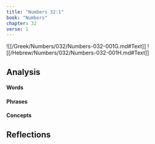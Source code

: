 ```yaml
---
title: "Numbers 32:1"
book: "Numbers"
chapter: 32
verse: 1
---
```

![[/Greek/Numbers/032/Numbers-032-001G.md#Text]]
![[/Hebrew/Numbers/032/Numbers-032-001H.md#Text]]

## Analysis

#### Words

#### Phrases

#### Concepts

## Reflections
